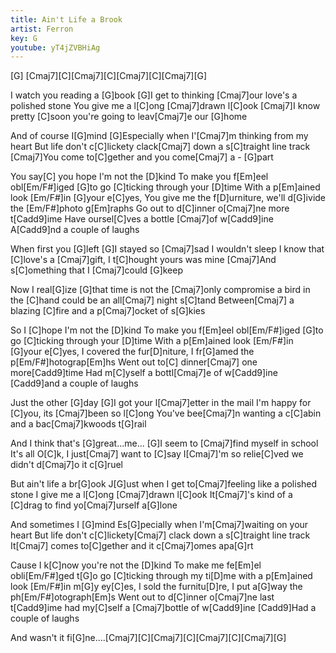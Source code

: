```yaml
---
title: Ain't Life a Brook
artist: Ferron
key: G
youtube: yT4jZVBHiAg
---
```


[G] [Cmaj7][C][Cmaj7][C][Cmaj7][C][Cmaj7][G]

I watch you reading a [G]book
[G]I get to thinking [Cmaj7]our love's a polished stone
You give me a l[C]ong [Cmaj7]drawn l[C]ook
[Cmaj7]I know pretty [C]soon you're going to leav[Cmaj7]e our [G]home

And of course I[G]mind
[G]Especially when I'[Cmaj7]m thinking from my heart
But life don't c[C]lickety clack[Cmaj7] down a s[C]traight line track
[Cmaj7]You come to[C]gether and you come[Cmaj7] a  -  [G]part

You say[C] you hope I'm not the [D]kind
To make you f[Em]eel obl[Em/F#]iged  [G]to go
[C]ticking through your [D]time
With a p[Em]ained look [Em/F#]in    [G]your
e[C]yes, You give me the f[D]urniture,
we'll d[G]ivide the [Em/F#]photo  g[Em]raphs
Go out to d[C]inner o[Cmaj7]ne more t[Cadd9]ime
Have oursel[C]ves a bottle [Cmaj7]of     w[Cadd9]ine
A[Cadd9]nd a couple of laughs

When first you [G]left
[G]I stayed so [Cmaj7]sad I wouldn't sleep
I know that [C]love's a [Cmaj7]gift, I t[C]hought yours was mine
[Cmaj7]And     s[C]omething that I [Cmaj7]could [G]keep

Now I real[G]ize
[G]that time is not the [Cmaj7]only compromise
a bird in the [C]hand could be an all[Cmaj7] night  s[C]tand
Between[Cmaj7] a blazing [C]fire and a p[Cmaj7]ocket of s[G]kies

So I [C]hope I'm not the [D]kind
To make you f[Em]eel obl[Em/F#]iged  [G]to go
[C]ticking through your [D]time
With a p[Em]ained look [Em/F#]in    [G]your
e[C]yes, I covered the fur[D]niture,
I fr[G]amed the p[Em/F#]hotograp[Em]hs
Went out to[C] dinner[Cmaj7] one more[Cadd9]time
Had m[C]yself a bottl[Cmaj7]e of   w[Cadd9]ine
[Cadd9]and a couple of laughs

Just the other [G]day
[G]I got your l[Cmaj7]etter in the mail
I'm happy for [C]you, its [Cmaj7]been so l[C]ong
You've bee[Cmaj7]n wanting a c[C]abin and a bac[Cmaj7]kwoods t[G]rail

And I think that's [G]great...me...
[G]I seem to [Cmaj7]find myself in school
It's all O[C]k, I just[Cmaj7] want to [C]say
I[Cmaj7]'m so relie[C]ved we didn't d[Cmaj7]o it   c[G]ruel

But ain't life a br[G]ook
J[G]ust when I get to[Cmaj7]feeling like a polished stone
I give me a l[C]ong [Cmaj7]drawn l[C]ook
It[Cmaj7]'s kind of a [C]drag to find yo[Cmaj7]urself a[G]lone

And sometimes I [G]mind
Es[G]pecially when I'm[Cmaj7]waiting on your heart
But life don't c[C]lickety[Cmaj7] clack down a s[C]traight line track
It[Cmaj7] comes to[C]gether and it c[Cmaj7]omes apa[G]rt

Cause I k[C]now you're not the [D]kind
To make me fe[Em]el obli[Em/F#]ged  t[G]o go
[C]ticking through my ti[D]me
with a p[Em]ained look [Em/F#]in   m[G]y
ey[C]es, I sold the furnitu[D]re,
I put a[G]way the ph[Em/F#]otograph[Em]s
Went out to d[C]inner o[Cmaj7]ne last t[Cadd9]ime
had my[C]self a [Cmaj7]bottle of w[Cadd9]ine
[Cadd9]Had a couple of laughs

And wasn't it fi[G]ne....[Cmaj7][C][Cmaj7][C][Cmaj7][C][Cmaj7][G]
